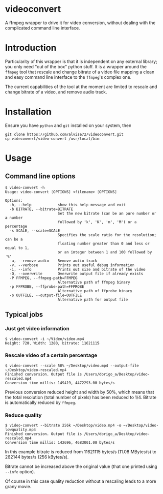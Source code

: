 # videoconvert
A ffmpeg wrapper to drive it for video conversion, without dealing with the complicated command line interface.

# Introduction
Particularity of this wrapper is that it is independent on any external library; you only need "out of the box" python stuff.
It is a wrapper around the `ffmpeg` tool that rescale and change bitrate of a video file mapping a clean and easy command line interface to the `ffmpeg`'s complex one.

The current capabilities of the tool at the moment are limited to rescale and change bitrate of a video, and remove audio track.
# Installation
Ensure you have `python` and `git` installed on your system, then
```
git clone https://github.com/alvise72/videoconvert.git
cp videconvert/video-convert /usr/local/bin
```
# Usage
## Command line options
```
$ video-convert -h
Usage: video-convert [OPTIONS] <filename> [OPTIONS]

Options:
  -h, --help            show this help message and exit
  -b BITRATE, --bitrate=BITRATE
                        Set the new bitrate (can be an pure number or a number
                        followed by 'k', 'K', 'm', 'M') or a percentage
  -s SCALE, --scale=SCALE
                        Specifies the scale ratio for the resolution; can be a
                        floating number greater than 0 and less or equal to 1,
                        or an integer between 1 and 100 followed by '%'
  -a, --remove-audio    Remove autio track
  -v, --verbose         Prints out useful debug information
  -i, --info            Prints out size and bitrate of the video
  -O, --overwrite       Overwrite output file if already exists
  -P FFMPEG, --ffmpeg-path=FFMPEG
                        Alternative path of ffmpeg binary
  -p FFPROBE, --ffprobe-path=FFPROBE
                        Alternative path of ffprobe binary
  -o OUTFILE, --output-file=OUTFILE
                        Alternative path for output file
```
## Typical jobs
### Just get video information
```
$ video-convert -i ~/Video/video.mp4                                
Height: 720, Width: 1280, bitrate: 11621115
```
### Rescale video of a certain percentage
```
$ video-convert --scale 50% ~/Desktop/video.mp4 --output-file ~/Desktop/video-rescaled.mp4
Finished conversion. Output file is /Users/dorigo_a/Desktop/video-rescaled.mp4
Conversion time millis: 149419, 4472293.00 bytes/s
```
Previous conversion reduced height and width by 50%, which means that the total resolution (total number of pixels) has been reduced to 1/4. Bitrate is automatically reduced by `ffmpeg`.

### Reduce quality
```
$ video-convert --bitrate 256k ~/Desktop/video.mp4 -o ~/Desktop/video-lowquality.mp4
Finished conversion. Output file is /Users/dorigo_a/Desktop/video-rescaled.mp4
Conversion time millis: 142696, 4683001.00 bytes/s
```
In this example bitrate is reduced from 11621115 bytes/s (11.08 MBytes/s) to 262144 bytes/s (256 kBytes/s).

Bitrate cannot be increased above the original value (that one printed using `--info` option).

Of course in this case quality reduction without a rescaling leads to a more grany movie.
